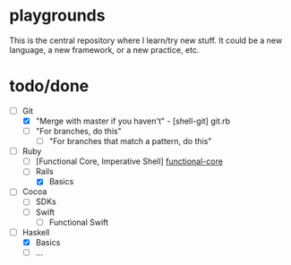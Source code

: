 # playgrounds

This is the central repository where I learn/try new stuff. It could be a new
language, a new framework, or a new practice, etc.

# todo/done

- [ ] Git
    - [x] "Merge with master if you haven't" - [shell-git] git.rb
    - [ ] "For branches, do this"
        - [ ] "For branches that match a pattern, do this"
- [ ] Ruby
    - [ ] [Functional Core, Imperative Shell] [functional-core]
    - [ ] Rails
        - [x] Basics
- [ ] Cocoa
    - [ ] SDKs
    - [ ] Swift
        - [ ] Functional Swift
- [ ] Haskell
    - [x] Basics
    - [ ] ...

[functional-core]: https://www.destroyallsoftware.com/screencasts/catalog/functional-core-imperative-shell

